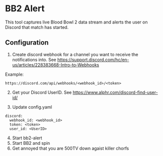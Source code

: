 # BB2 Alert
This tool captures live Blood Bowl 2 data stream and alerts the user on Discord that match has started.

## Configuration

1. Create discord webhook for a channel you want to receive the notifications into. See https://support.discord.com/hc/en-us/articles/228383668-Intro-to-Webhooks

Example:

  ```
  https://discord.com/api/webhooks/<webhook_id>/<token>
  
  ```
2. Get your Discord UserID. See https://www.alphr.com/discord-find-user-id/

3. Update config.yaml
```
discord:
  webhook_id: <webhook_id>
  token: <token>
  user_id: <UserID>
```
4. Start bb2-alert
5. Start BB2 and spin
6. Get annoyed that you are 500TV down agaist killer chorfs